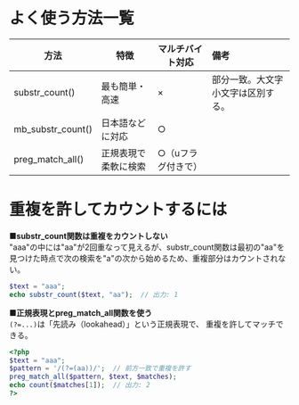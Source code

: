 # よく使う方法一覧
|方法|特徴|マルチバイト対応|備考|
|---|---|---|:--|
|substr_count()|最も簡単・高速|×|部分一致。大文字小文字は区別する。|
|mb_substr_count()|日本語などに対応|○||
|preg_match_all()|正規表現で柔軟に検索|○（uフラグ付きで）||
  
# 重複を許してカウントするには
**■substr_count関数は重複をカウントしない**  
"aaa"の中には"aa"が2回重なって見えるが、substr_count関数は最初の"aa"を見つけた時点で次の検索を"a"の次から始めるため、重複部分はカウントされない。  
```php
$text = "aaa";
echo substr_count($text, "aa");  // 出力: 1
```
  
**■正規表現とpreg_match_all関数を使う**  
`(?=...)`は「先読み（lookahead）」という正規表現で、  重複を許してマッチできる。  
```php
<?php
$text = "aaa";
$pattern = '/(?=(aa))/';  // 前方一致で重複を許す
preg_match_all($pattern, $text, $matches);
echo count($matches[1]);  // 出力: 2
?>
```
